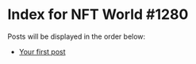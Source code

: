 # Index for NFT World #1280
Posts will be displayed in the order below:

- [Your first post](./001-first.md)

